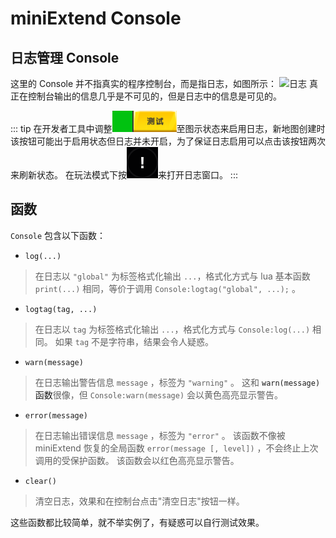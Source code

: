 # miniExtend Console

## 日志管理 Console

这里的 Console 并不指真实的程序控制台，而是指日志，如图所示：
![日志](./img/console.png)
真正在控制台输出的信息几乎是不可见的，但是日志中的信息是可见的。

::: tip
在开发者工具中调整![测试](../static/test-button.png)至图示状态来启用日志，新地图创建时该按钮可能出于启用状态但日志并未开启，为了保证日志启用可以点击该按钮两次来刷新状态。
在玩法模式下按![日志按钮](../static/console-button.png)来打开日志窗口。
:::

## 函数
`Console` 包含以下函数：

- `log(...)`
> 在日志以 `"global"` 为标签格式化输出 `...`，格式化方式与 lua 基本函数 `print(...)` 相同，等价于调用 `Console:logtag("global", ...);` 。

- `logtag(tag, ...)`
> 在日志以 `tag` 为标签格式化输出 `...`，格式化方式与 `Console:log(...)` 相同。
> 如果 `tag` 不是字符串，结果会令人疑惑。

- `warn(message)`
> 在日志输出警告信息 `message` ，标签为 `"warning"` 。
> 这和<a title="这个 warn 函数指全局函数 warn，参见 difference.html"> `warn(message)` 函数</a>很像，但 `Console:warn(message)` 会以黄色高亮显示警告。

- `error(message)`
> 在日志输出错误信息 `message` ，标签为 `"error"` 。
> 该函数不像被 miniExtend 恢复的全局函数 `error(message [, level])` ，不会终止上次调用的受保护函数。
> 该函数会以红色高亮显示警告。

- `clear()`
> 清空日志，效果和在控制台点击"清空日志"按钮一样。

这些函数都比较简单，就不举实例了，有疑惑可以自行测试效果。
